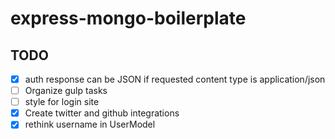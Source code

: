 # express-mongo-boilerplate #

## TODO ##
* [x] auth response can be JSON if requested content type is application/json
* [ ] Organize gulp tasks
* [ ] style for login site
* [x] Create twitter and github integrations
* [x] rethink username in UserModel